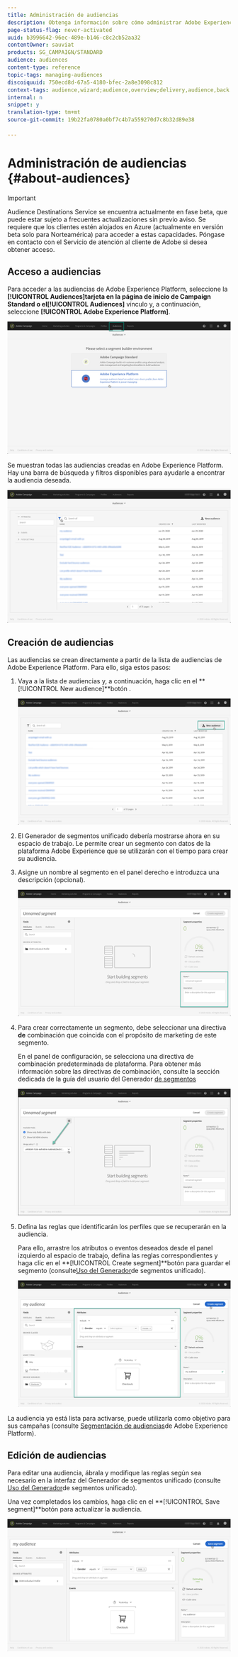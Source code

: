 ```yaml
---
title: Administración de audiencias
description: Obtenga información sobre cómo administrar Adobe Experience Platform en Campaign Standard.
page-status-flag: never-activated
uuid: b3996642-96ec-489e-b146-c8c2cb52aa32
contentOwner: sauviat
products: SG_CAMPAIGN/STANDARD
audience: audiences
content-type: reference
topic-tags: managing-audiences
discoiquuid: 750ecd8d-67a5-4180-bfec-2a8e3098c812
context-tags: audience,wizard;audience,overview;delivery,audience,back
internal: n
snippet: y
translation-type: tm+mt
source-git-commit: 19b22fa0780a0bf7c4b7a559270d7c8b32d89e38

---
```



# Administración de audiencias {#about-audiences}

>[!IMPORTANT]
>
>Audience Destinations Service se encuentra actualmente en fase beta, que puede estar sujeto a frecuentes actualizaciones sin previo aviso. Se requiere que los clientes estén alojados en Azure (actualmente en versión beta solo para Norteamérica) para acceder a estas capacidades. Póngase en contacto con el Servicio de atención al cliente de Adobe si desea obtener acceso.

## Acceso a audiencias

Para acceder a las audiencias de Adobe Experience Platform, seleccione la **[!UICONTROL Audiences]**tarjeta en la página de inicio de Campaign Standard o el**[!UICONTROL Audiences]** vínculo y, a continuación, seleccione **[!UICONTROL Adobe Experience Platform]**.

![](assets/aep_audiences_access.png)

Se muestran todas las audiencias creadas en Adobe Experience Platform. Hay una barra de búsqueda y filtros disponibles para ayudarle a encontrar la audiencia deseada.

![](assets/aep_audiences_list.png)

## Creación de audiencias

Las audiencias se crean directamente a partir de la lista de audiencias de Adobe Experience Platform. Para ello, siga estos pasos:

1. Vaya a la lista de audiencias y, a continuación, haga clic en el **[!UICONTROL New audience]**botón .

   ![](assets/aep_audiences_creation_create.png)

1. El Generador de segmentos unificado debería mostrarse ahora en su espacio de trabajo. Le permite crear un segmento con datos de la plataforma Adobe Experience que se utilizarán con el tiempo para crear su audiencia.

1. Asigne un nombre al segmento en el panel derecho e introduzca una descripción (opcional).

   ![](assets/aep_audiences_creation_edit_name.png)

1. Para crear correctamente un segmento, debe seleccionar una directiva **de** combinación que coincida con el propósito de marketing de este segmento.

   En el panel de configuración, se selecciona una directiva de combinación predeterminada de plataforma. Para obtener más información sobre las directivas de combinación, consulte la sección dedicada de la guía del usuario del Generador [de segmentos](https://www.adobe.io/apis/experienceplatform/home/profile-identity-segmentation/profile-identity-segmentation-services.html#!api-specification/markdown/narrative/technical_overview/segmentation/segment-builder-guide.md)

   ![](assets/aep_audiences_mergepolicy.png)

1. Defina las reglas que identificarán los perfiles que se recuperarán en la audiencia.

   Para ello, arrastre los atributos o eventos deseados desde el panel izquierdo al espacio de trabajo, defina las reglas correspondientes y haga clic en el **[!UICONTROL Create segment]**botón para guardar el segmento (consulte[Uso del Generador](../../audiences/using/aep-using-segment-builder.md)de segmentos unificado).

   ![](assets/aep_audiences_creation_query.png)

La audiencia ya está lista para activarse, puede utilizarla como objetivo para sus campañas (consulte [Segmentación de audiencias](../../automating/using/aep-targeting-audiences.md)de Adobe Experience Platform).

## Edición de audiencias

Para editar una audiencia, ábrala y modifique las reglas según sea necesario en la interfaz del Generador de segmentos unificado (consulte [Uso del Generador](../../audiences/using/aep-using-segment-builder.md)de segmentos unificado).

Una vez completados los cambios, haga clic en el **[!UICONTROL Save segment]**botón para actualizar la audiencia.

![](assets/aep_audiences_editing.png)
